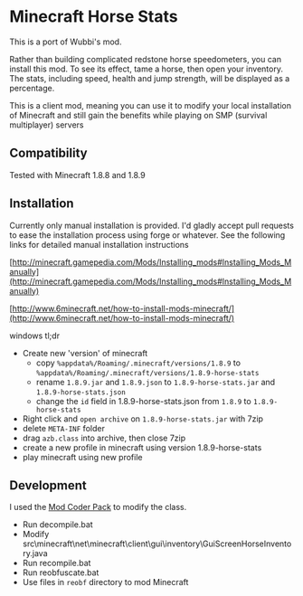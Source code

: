 # Minecraft Horse Stats

This is a port of Wubbi's mod.

Rather than building complicated redstone horse speedometers, you can install this mod. To see its effect, tame a horse, then open your inventory. The stats, including speed, health and jump strength, will be displayed as a percentage.

This is a client mod, meaning you can use it to modify your local installation of Minecraft and still gain the benefits while playing on SMP (survival multiplayer) servers

## Compatibility

Tested with Minecraft 1.8.8 and 1.8.9

## Installation

Currently only manual installation is provided. I'd gladly accept pull requests to ease the installation process using forge or whatever. See the following links for detailed manual installation instructions

[http://minecraft.gamepedia.com/Mods/Installing_mods#Installing_Mods_Manually](http://minecraft.gamepedia.com/Mods/Installing_mods#Installing_Mods_Manually)

[http://www.6minecraft.net/how-to-install-mods-minecraft/](http://www.6minecraft.net/how-to-install-mods-minecraft/)

windows tl;dr

* Create new 'version' of minecraft
  * copy `%appdata%/Roaming/.minecraft/versions/1.8.9` to `%appdata%/Roaming/.minecraft/versions/1.8.9-horse-stats`
  * rename `1.8.9.jar` and `1.8.9.json` to `1.8.9-horse-stats.jar` and `1.8.9-horse-stats.json`
  * change the `id` field in 1.8.9-horse-stats.json from `1.8.9` to `1.8.9-horse-stats`
* Right click and `open archive` on `1.8.9-horse-stats.jar` with 7zip
* delete `META-INF` folder
* drag `azb.class` into archive, then close 7zip
* create a new profile in minecraft using version 1.8.9-horse-stats
* play minecraft using new profile

## Development

I used the [Mod Coder Pack](http://www.modcoderpack.com) to modify the class.

* Run decompile.bat
* Modify src\minecraft\net\minecraft\client\gui\inventory\GuiScreenHorseInventory.java
* Run recompile.bat
* Run reobfuscate.bat
* Use files in `reobf` directory to mod Minecraft
